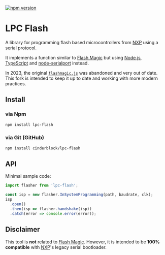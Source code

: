 [![npm version](https://badge.fury.io/js/lpc-flash.svg)](https://badge.fury.io/js/lpc-flash)

# LPC Flash

A library for programming flash based microcontrollers from [NXP](http://www.nxp.com/microcontrollers) using a serial protocol.

It implements a function similar to [Flash Magic](http://www.flashmagictool.com) but using [Node.js](https://github.com/nodejs/node), [TypeScript](https://github.com/microsoft/typescript) and [node-serialport](https://github.com/voodootikigod/node-serialport) instead.

In 2023, the original [`flashmagic.js`](https://www.npmjs.com/package/flashmagic.js) was abandoned and very out of date.
This fork is intended to keep it up to date and working with more modern practices.

## Install

### via Npm

```bash
npm install lpc-flash
```

### via Git (GitHub)

```bash
npm install cinderblock/lpc-flash
```

## API

Minimal sample code:

```javascript
import flasher from 'lpc-flash';

const isp = new flasher.InSystemProgramming(path, baudrate, clk);
isp
  .open()
  .then(isp => flasher.handshake(isp))
  .catch(error => console.error(error));
```

## Disclaimer

This tool is **not** related to [Flash Magic](http://www.flashmagictool.com).
However, it is intended to be **100% compatible** with [NXP](http://www.nxp.com/microcontrollers)'s legacy serial bootloader.
